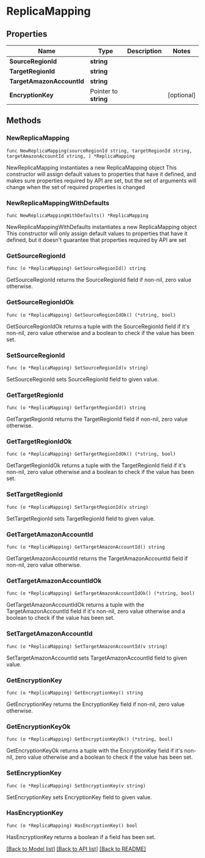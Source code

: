 # ReplicaMapping

## Properties

Name | Type | Description | Notes
------------ | ------------- | ------------- | -------------
**SourceRegionId** | **string** |  | 
**TargetRegionId** | **string** |  | 
**TargetAmazonAccountId** | **string** |  | 
**EncryptionKey** | Pointer to **string** |  | [optional] 

## Methods

### NewReplicaMapping

`func NewReplicaMapping(sourceRegionId string, targetRegionId string, targetAmazonAccountId string, ) *ReplicaMapping`

NewReplicaMapping instantiates a new ReplicaMapping object
This constructor will assign default values to properties that have it defined,
and makes sure properties required by API are set, but the set of arguments
will change when the set of required properties is changed

### NewReplicaMappingWithDefaults

`func NewReplicaMappingWithDefaults() *ReplicaMapping`

NewReplicaMappingWithDefaults instantiates a new ReplicaMapping object
This constructor will only assign default values to properties that have it defined,
but it doesn't guarantee that properties required by API are set

### GetSourceRegionId

`func (o *ReplicaMapping) GetSourceRegionId() string`

GetSourceRegionId returns the SourceRegionId field if non-nil, zero value otherwise.

### GetSourceRegionIdOk

`func (o *ReplicaMapping) GetSourceRegionIdOk() (*string, bool)`

GetSourceRegionIdOk returns a tuple with the SourceRegionId field if it's non-nil, zero value otherwise
and a boolean to check if the value has been set.

### SetSourceRegionId

`func (o *ReplicaMapping) SetSourceRegionId(v string)`

SetSourceRegionId sets SourceRegionId field to given value.


### GetTargetRegionId

`func (o *ReplicaMapping) GetTargetRegionId() string`

GetTargetRegionId returns the TargetRegionId field if non-nil, zero value otherwise.

### GetTargetRegionIdOk

`func (o *ReplicaMapping) GetTargetRegionIdOk() (*string, bool)`

GetTargetRegionIdOk returns a tuple with the TargetRegionId field if it's non-nil, zero value otherwise
and a boolean to check if the value has been set.

### SetTargetRegionId

`func (o *ReplicaMapping) SetTargetRegionId(v string)`

SetTargetRegionId sets TargetRegionId field to given value.


### GetTargetAmazonAccountId

`func (o *ReplicaMapping) GetTargetAmazonAccountId() string`

GetTargetAmazonAccountId returns the TargetAmazonAccountId field if non-nil, zero value otherwise.

### GetTargetAmazonAccountIdOk

`func (o *ReplicaMapping) GetTargetAmazonAccountIdOk() (*string, bool)`

GetTargetAmazonAccountIdOk returns a tuple with the TargetAmazonAccountId field if it's non-nil, zero value otherwise
and a boolean to check if the value has been set.

### SetTargetAmazonAccountId

`func (o *ReplicaMapping) SetTargetAmazonAccountId(v string)`

SetTargetAmazonAccountId sets TargetAmazonAccountId field to given value.


### GetEncryptionKey

`func (o *ReplicaMapping) GetEncryptionKey() string`

GetEncryptionKey returns the EncryptionKey field if non-nil, zero value otherwise.

### GetEncryptionKeyOk

`func (o *ReplicaMapping) GetEncryptionKeyOk() (*string, bool)`

GetEncryptionKeyOk returns a tuple with the EncryptionKey field if it's non-nil, zero value otherwise
and a boolean to check if the value has been set.

### SetEncryptionKey

`func (o *ReplicaMapping) SetEncryptionKey(v string)`

SetEncryptionKey sets EncryptionKey field to given value.

### HasEncryptionKey

`func (o *ReplicaMapping) HasEncryptionKey() bool`

HasEncryptionKey returns a boolean if a field has been set.


[[Back to Model list]](../README.md#documentation-for-models) [[Back to API list]](../README.md#documentation-for-api-endpoints) [[Back to README]](../README.md)


